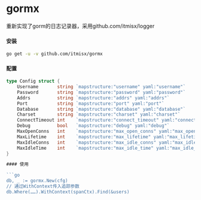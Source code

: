 # gormx

重新实现了gorm的日志记录器，采用github.com/itmisx/logger

#### 安装

```bash
go get -u -v github.com/itmisx/gormx
```

#### 配置

```go
type Config struct {
	Username       string `mapstructure:"username" yaml:"username"`
	Password       string `mapstructure:"password" yaml:"password"`
	Addrs          string `mapstructure:"addrs" yaml:"addrs"`
	Port           string `mapstructure:"port" yaml:"port"`
	Database       string `mapstructure:"database" yaml:"database"`
	Charset        string `mapstructure:"charset" yaml:"charset"`
	ConnectTimeout int    `mapstructure:"connect_timeout" yaml:"connect_timeout"`
	Debug          bool   `mapstructure:"debug" yaml:"debug"`
	MaxOpenConns   int    `mapstructure:"max_open_conns" yaml:"max_open_conns"` // 设置数据库的最大打开连接数
	MaxLifetime    int    `mapstructure:"max_lifetime" yaml:"max_lifetime"`     // 设置连接可以重用的最长时间(单位：秒)
	MaxIdleConns   int    `mapstructure:"max_idle_conns" yaml:"max_idle_conns"` // 设置空闲连接池中的最大连接数
	MaxIdleTime    int    `mapstructure:"max_idle_time" yaml:"max_idle_time"`   // 设置空闲连接池中的最大连接数
}

#### 使用

```go
db, _ := gormx.New(cfg)
// 通过WithContext传入追踪参数
db.Where(……).WithContext(spanCtx).Find(&users)
```
